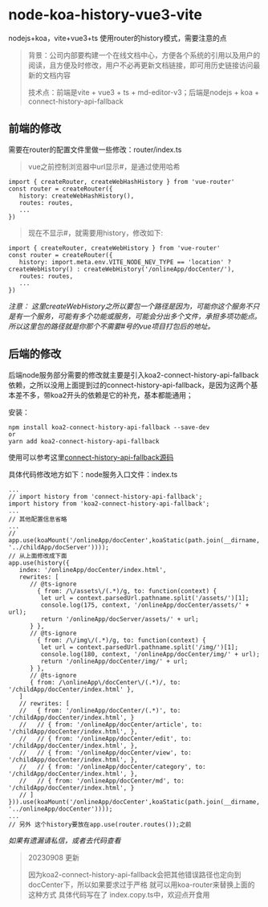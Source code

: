 # node-koa-history-vue3-vite
nodejs+koa，vite+vue3+ts 使用router的history模式，需要注意的点

> 背景：公司内部要构建一个在线文档中心，方便各个系统的引用以及用户的阅读，且方便及时修改，用户不必再更新文档链接，即可用历史链接访问最新的文档内容
> 
> 技术点：前端是vite + vue3 + ts + md-editor-v3；后端是nodejs + koa + connect-history-api-fallback

## 前端的修改

需要在router的配置文件里做一些修改：router/index.ts

> vue之前控制浏览器中url显示#，是通过使用哈希
```vue
import { createRouter, createWebHashHistory } from 'vue-router'
const router = createRouter({
   history: createWebHashHistory(),
   routes: routes,
   ...
})
```

> 现在不显示#，就需要用history，修改如下:
``` vue
import { createRouter, createWebHistory } from 'vue-router'
const router = createRouter({
   history: import.meta.env.VITE_NODE_NEV_TYPE == 'location' ? createWebHistory() : createWebHistory('/onlineApp/docCenter/'),
   routes: routes,
   ...
})
```
*注意： 这里createWebHistory之所以要包一个路径是因为，可能你这个服务不只是有一个服务，可能有多个功能或服务，可能会分出多个文件，承担多项功能点。所以这里包的路径就是你那个不需要#号的vue项目打包后的地址。*

## 后端的修改

后端node服务部分需要的修改就主要是引入koa2-connect-history-api-fallback依赖，之所以没用上面提到过的connect-history-api-fallback，是因为这两个基本差不多，带koa2开头的依赖是它的补充，基本都能通用；

安装：
``` vue
npm install koa2-connect-history-api-fallback --save-dev
or
yarn add koa2-connect-history-api-fallback
```
使用可以参考这里[connect-history-api-fallback源码](https://github.com/bripkens/connect-history-api-fallback)

具体代码修改地方如下：node服务入口文件：index.ts
```
...
// import history from 'connect-history-api-fallback';
import history from 'koa2-connect-history-api-fallback';
...
// 其他配置信息省略
...
// app.use(koaMount('/onlineApp/docCenter',koaStatic(path.join(__dirname, '../childApp/docServer'))));
// 从上面修改成下面
app.use(history({
   index: '/onlineApp/docCenter/index.html',
   rewrites: [
      // @ts-ignore
        { from: /\/assets\/(.*)/g, to: function(context) {
         let url = context.parsedUrl.pathname.split('/assets/')[1];
         console.log(175, context, '/onlineApp/docCenter/assets/' + url);
         return '/onlineApp/docServer/assets/' + url;
      } },
      // @ts-ignore
        { from: /\/img\/(.*)/g, to: function(context) {
         let url = context.parsedUrl.pathname.split('/img/')[1];
         console.log(180, context, '/onlineApp/docCenter/img/' + url);
         return '/onlineApp/docCenter/img/' + url;
      } },
      // @ts-ignore
      { from: /\onlineApp\/docCenter\/(.*)/, to: '/childApp/docCenter/index.html' },
   ]
   // rewrites: [
   // 	{ from: '/onlineApp/docCenter/(.*)', to: '/childApp/docCenter/index.html', }
   // 	// { from: '/onlineApp/docCenter/article', to: '/childApp/docCenter/index.html', },
   // 	// { from: '/onlineApp/docCenter/edit', to: '/childApp/docCenter/index.html', },
   // 	// { from: '/onlineApp/docCenter/view', to: '/childApp/docCenter/index.html', },
   // 	// { from: '/onlineApp/docCenter/category', to: '/childApp/docCenter/index.html', },
   // 	// { from: '/onlineApp/docCenter/md', to: '/childApp/docCenter/index.html', }
   // ]
})).use(koaMount('/onlineApp/docCenter',koaStatic(path.join(__dirname, '../onlineApp/docCenter'))));
...
// 另外 这个history要放在app.use(router.routes());之前
```

*如果有遗漏请私信，或者去代码查看*

> 20230908 更新
>
> 因为koa2-connect-history-api-fallback会把其他错误路径也定向到docCenter下，所以如果要求过于严格
> 就可以用koa-router来替换上面的这种方式
> 具体代码写在了 index.copy.ts中，欢迎点开食用
> 
